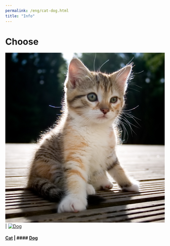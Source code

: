 ```yaml
---
permalink: /eng/cat-dog.html
title: "Info"
---
```


# Choose 

[![Cat](/pic/cat.jpg)](https://uitpsypro.github.io/2/eng/c/info)  | [![Dog](/pic/dog.jpg)](https://uitpsypro.github.io/2/eng/d/info) 

#### [Cat](https://uitpsypro.github.io/2/eng/c/info) | #### [Dog](https://uitpsypro.github.io/2/eng/d/info)

